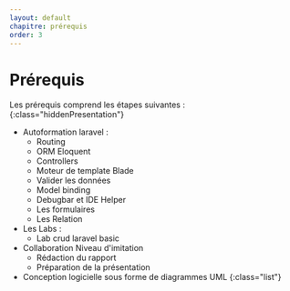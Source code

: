 ```yaml
---
layout: default
chapitre: prérequis
order: 3
---
```

# Prérequis 
Les prérequis comprend les étapes suivantes :
{:class="hiddenPresentation"}

- Autoformation laravel :
  - Routing
  - ORM Eloquent
  - Controllers
  - Moteur de template Blade
  - Valider les données
  - Model binding
  - Debugbar et IDE Helper
  - Les formulaires
  - Les Relation
- Les Labs :
  - Lab crud laravel basic
- Collaboration Niveau d'imitation
  - Rédaction du rapport
  - Préparation de la présentation
- Conception logicielle sous forme de diagrammes UML 
{:class="list"}

<!-- new slide -->

